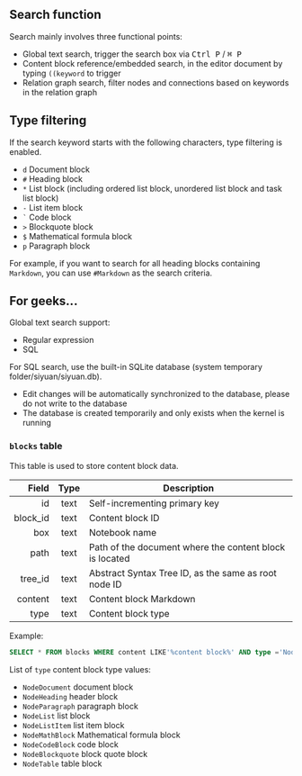 ## Search function

Search mainly involves three functional points:

* Global text search, trigger the search box via <kbd>Ctrl P</kbd> / <kbd>⌘ P</kbd>
* Content block reference/embedded search, in the editor document by typing `((keyword` to trigger
* Relation graph search, filter nodes and connections based on keywords in the relation graph

## Type filtering

If the search keyword starts with the following characters, type filtering is enabled.

* `d` Document block
* `#` Heading block
* `*` List block (including ordered list block, unordered list block and task list block)
* `-` List item block
* `` ` `` Code block
* `>` Blockquote block
* `$` Mathematical formula block
* `p` Paragraph block

For example, if you want to search for all heading blocks containing `Markdown`, you can use `#Markdown` as the search criteria.

## For geeks...

Global text search support:

* Regular expression
* SQL

For SQL search, use the built-in SQLite database (system temporary folder/siyuan/siyuan.db).

* Edit changes will be automatically synchronized to the database, please do not write to the database
* The database is created temporarily and only exists when the kernel is running

### `blocks` table

This table is used to store content block data.

|    Field | Type | Description                                             |
| -------: | :--: | ------------------------------------------------------- |
|       id | text | Self-incrementing primary key                           |
| block_id | text | Content block ID                                        |
|      box | text | Notebook name                                           |
|     path | text | Path of the document where the content block is located |
|  tree_id | text | Abstract Syntax Tree ID, as the same as root node ID    |
|  content | text | Content block Markdown                                  |
|     type | text | Content block type                                      |

Example:

```sql
SELECT * FROM blocks WHERE content LIKE'%content block%' AND type ='NodeParagraph'
```

List of `type` content block type values:

* `NodeDocument` document block
* `NodeHeading` header block
* `NodeParagraph` paragraph block
* `NodeList` list block
* `NodeListItem` list item block
* `NodeMathBlock` Mathematical formula block
* `NodeCodeBlock` code block
* `NodeBlockquote` block quote block
* `NodeTable` table block
